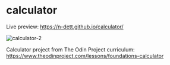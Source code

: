 # calculator
Live preview: https://n-dett.github.io/calculator/

![calculator-2](https://github.com/n-dett/calculator/assets/124851780/bac3ba67-053c-4240-a190-eef5794c7f8a)


Calculator project from The Odin Project curriculum: https://www.theodinproject.com/lessons/foundations-calculator

